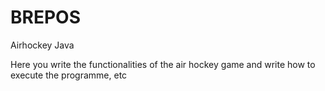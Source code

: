 # BREPOS
Airhockey Java


Here you write the functionalities of the air hockey game and write how to execute the programme, etc
